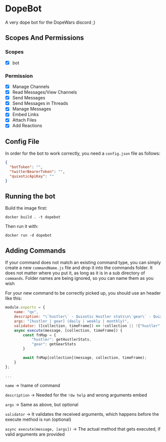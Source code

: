 # DopeBot

A very dope bot for the DopeWars discord ;)

## Scopes And Permissions

### Scopes

- [x] bot

### Permission

- [x] Manage Channels
- [x] Read Messages/View Channels
- [x] Send Messages
- [x] Send Messages in Threads
- [x] Manage Messages
- [x] Embed Links
- [x] Attach Files
- [x] Add Reactions

## Config File

In order for the bot to work correctly, you need a `config.json` file as follows:

```json
{
  "botToken": "",
  "twitterBearerToken": "",
  "quixoticApiKey": ""
}
```

## Running the bot

Build the image first:

```docker build . -t dopebot```

Then run it with:

```docker run -d dopebot```


## Adding Commands

If your command does not match an existing command type, you can simply create a new `commandName.js` file and drop it into the commands folder. It does not matter where you put it, as long as it is in a sub directory of `commands`. Folder names are being ignored, so you can name them as you wish

For your new command to be correctly picked up, you should use an header like this:

```js
module.exports = {
    name: "qx",
    description: "\`hustler\` - Quixotic Hustler stats\n\`gear\` - Quixotic Gear stats",
    args: "[hustler | gear] (daily | weekly | monthly)",
    validator: ([collection, timeFrame]) => !collection || !["hustler", "gear"].includes(collection) || !timeFrame || !["daily", "weekly", "monthly"].includes(timeFrame),
    async execute(message, [collection, timeFrame]) {
        const fnMap = {
            "hustler": getHustlerStats,
            "gear": getGearStats
        }

        await fnMap[collection](message, collection, timeFrame);
    }
};

...
```
`name` -> !name of command

`description` -> Needed for the `!dw help` and wrong arguments embed

`args` -> Same as above, but optional

`validator` -> It validates the received arguments, which happens before the execute method is run (optional)

`async execute(message, [args])` -> The actual method that gets executed, if valid arguments are provided
